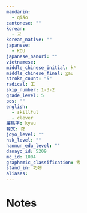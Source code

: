```yaml
---
mandarin:
  - qiǎo
cantonese: ""
korean:
  - 교
korean_native: ""
japanese:
  - KOU
japanese_nanori: ""
vietnamese:
middle_chinese_initial: kʰ
middle_chinese_final: ɣau
stroke_count: "5"
radical: 工
skip_number: 1-3-2
grade_level: 5
pos: ""
english:
  - skillful
  - clever
羅馬字: kyau
韓文: 캿
joyo_level: ""
hsk_level: ""
hanmun_edu_level: ""
danayo_id: 5209
mc_id: 1004
graphemic_classification: 考
stand_in: 巧妙
aliases:
---
```


# Notes
